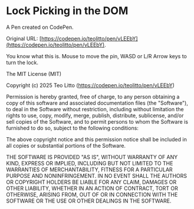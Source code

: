 # Lock Picking in the DOM

A Pen created on CodePen.

Original URL: [https://codepen.io/teolitto/pen/vLEEbY](https://codepen.io/teolitto/pen/vLEEbY).

You know what this is.
Mouse to move the pin, WASD or L/R Arrow keys to turn the lock.

The MIT License (MIT)

Copyright (c) 2025 Teo Litto (https://codepen.io/teolitto/pen/vLEEbY)

Permission is hereby granted, free of charge, to any person obtaining a copy
of this software and associated documentation files (the "Software"), to deal
in the Software without restriction, including without limitation the rights
to use, copy, modify, merge, publish, distribute, sublicense, and/or sell
copies of the Software, and to permit persons to whom the Software is
furnished to do so, subject to the following conditions:

The above copyright notice and this permission notice shall be included in all
copies or substantial portions of the Software.

THE SOFTWARE IS PROVIDED "AS IS", WITHOUT WARRANTY OF ANY KIND, EXPRESS OR
IMPLIED, INCLUDING BUT NOT LIMITED TO THE WARRANTIES OF MERCHANTABILITY,
FITNESS FOR A PARTICULAR PURPOSE AND NONINFRINGEMENT. IN NO EVENT SHALL THE
AUTHORS OR COPYRIGHT HOLDERS BE LIABLE FOR ANY CLAIM, DAMAGES OR OTHER
LIABILITY, WHETHER IN AN ACTION OF CONTRACT, TORT OR OTHERWISE, ARISING FROM,
OUT OF OR IN CONNECTION WITH THE SOFTWARE OR THE USE OR OTHER DEALINGS IN THE
SOFTWARE.
